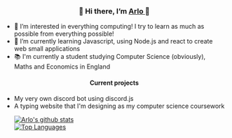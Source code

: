<h3 align='center'>
👋 Hi there, I’m <a href='https://www.arlo-filley.dev'> Arlo </a> 👋
</h3>
<ul>
  <li> 👀 I’m interested in everything computing! I try to learn as much as possible from everything possible!
  <li> 🌱 I’m currently learning Javascript, using Node.js and react to create web small applications
  <li> 📚 I'm currently a student studying Computer Science (obviously), Maths and Economics in England
</ul>

<h4 align='center'>
  Current projects
</h4>
<ul>
  <li> My very own discord bot using discord.js
  <li> A typing website that I'm designing as my computer science coursework

[![Arlo's github stats](https://github-readme-stats.vercel.app/api?username=arlofilley)](https://github.com/ArloFilley)<br>
[![Top Languages](https://github-readme-stats.vercel.app/api/top-langs/?username=arlofilley&layout=compact)](https://github.com/ArloFilley)
<!---
ArloFilley/ArloFilley is a ✨ special ✨ repository because its `README.md` (this file) appears on your GitHub profile.
You can click the Preview link to take a look at your changes.
- 📫 How to reach me
<img align="center" src="https://user-images.githubusercontent.com/104267514/165076399-1d347132-e735-4237-acce-00ee8fc3e35e.png" alt="my Banner">
--->
